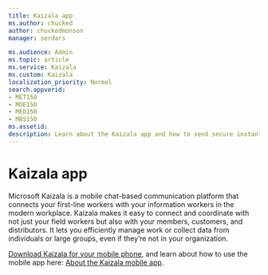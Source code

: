 ```yaml
---
title: Kaizala app
ms.author: chucked
author: chuckedmonson
manager: serdars

ms.audience: Admin
ms.topic: article
ms.service: Kaizala
ms.custom: Kaizala
localization_priority: Normal
search.appverid:
- MET150
- MOE150
- MED150
- MBS150
ms.assetid: 
description: Learn about the Kaizala app and how to send secure instant messages, Kaizala Actions, attachments, and more.
---
```


# Kaizala app

Microsoft Kaizala is a mobile chat-based communication platform that connects your first-line workers with your information workers in the modern workplace. Kaizala makes it easy to connect and coordinate with not just your field workers but also with your members, customers, and distributors. It lets you efficiently manage work or collect data from individuals or large groups, even if they’re not in your organization. 
  
[Download Kaizala for your mobile phone](https://go.microsoft.com/fwlink/p/?linkid=851074), and learn about how to use the mobile app here: [About the Kaizala mobile app](kaizala-mobile-app.md).

